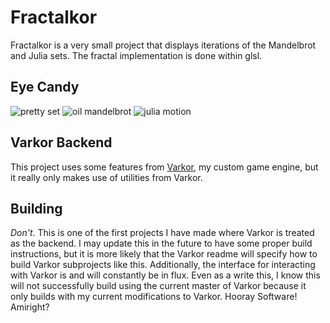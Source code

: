 # Fractalkor
Fractalkor is a very small project that displays iterations of the Mandelbrot and Julia sets. The fractal implementation is done within glsl.

## Eye Candy
![pretty set](res/pretty_set.gif)
![oil mandelbrot](res/oil_mandelbrot.gif)
![julia motion](res/julia_motion.gif)

## Varkor Backend
This project uses some features from [Varkor](https://github.com/Underdisc/Varkor), my custom game engine, but it really only makes use of utilities from Varkor.

## Building
*Don't*. This is one of the first projects I have made where Varkor is treated as the backend. I may update this in the future to have some proper build instructions, but it is more likely that the Varkor readme will specify how to build Varkor subprojects like this. Additionally, the interface for interacting with Varkor is and will constantly be in flux. Even as a write this, I know this will not successfully build using the current master of Varkor because it only builds with my current modifications to Varkor. Hooray Software! Amiright?
